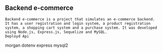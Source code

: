 ## Backend e-commerce
```
Backend e-commerce is a project that simulates an e-commerce backend. It has a user registration and login system, a product registration system, a shopping cart system and a purchase system. It was developed using Node.js, Express.js, Sequelize and MySQL.
Deployd Api
```


morgan 
dotenv
express
mysql2